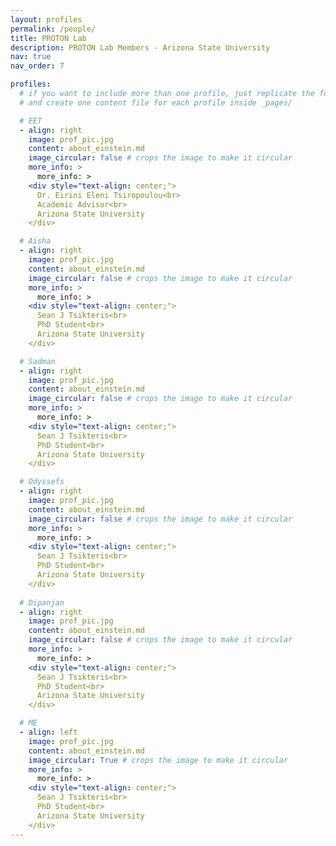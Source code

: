 ```yaml
---
layout: profiles
permalink: /people/
title: PROTON Lab
description: PROTON Lab Members - Arizona State University
nav: true
nav_order: 7

profiles:
  # if you want to include more than one profile, just replicate the following block
  # and create one content file for each profile inside _pages/

  # EET
  - align: right
    image: prof_pic.jpg
    content: about_einstein.md
    image_circular: false # crops the image to make it circular
    more_info: >
      more_info: >
    <div style="text-align: center;">
      Dr. Eirini Eleni Tsiropoulou<br>
      Academic Advisor<br>
      Arizona State University
    </div>

  # Aisha
  - align: right
    image: prof_pic.jpg
    content: about_einstein.md
    image_circular: false # crops the image to make it circular
    more_info: >
      more_info: >
    <div style="text-align: center;">
      Sean J Tsikteris<br>
      PhD Student<br>
      Arizona State University
    </div>

  # Sadman
  - align: right
    image: prof_pic.jpg
    content: about_einstein.md
    image_circular: false # crops the image to make it circular
    more_info: >
      more_info: >
    <div style="text-align: center;">
      Sean J Tsikteris<br>
      PhD Student<br>
      Arizona State University
    </div>

  # Odyssefs
  - align: right
    image: prof_pic.jpg
    content: about_einstein.md
    image_circular: false # crops the image to make it circular
    more_info: >
      more_info: >
    <div style="text-align: center;">
      Sean J Tsikteris<br>
      PhD Student<br>
      Arizona State University
    </div>
  
  # Dipanjan
  - align: right
    image: prof_pic.jpg
    content: about_einstein.md
    image_circular: false # crops the image to make it circular
    more_info: >
      more_info: >
    <div style="text-align: center;">
      Sean J Tsikteris<br>
      PhD Student<br>
      Arizona State University
    </div>

  # ME
  - align: left
    image: prof_pic.jpg
    content: about_einstein.md
    image_circular: True # crops the image to make it circular
    more_info: >
      more_info: >
    <div style="text-align: center;">
      Sean J Tsikteris<br>
      PhD Student<br>
      Arizona State University
    </div>
---
```

